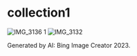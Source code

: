 # collection1
![IMG_3136 1](https://github.com/Komorebi-Innovations/collection1/assets/25856410/0d5a8c44-8708-4ed3-9242-05e7cf893e79)
![IMG_3132](https://github.com/Komorebi-Innovations/collection1/assets/25856410/ecdef897-68f4-4133-9752-d678c7fd38f7)

Generated by AI: Bing Image Creator 2023. 
